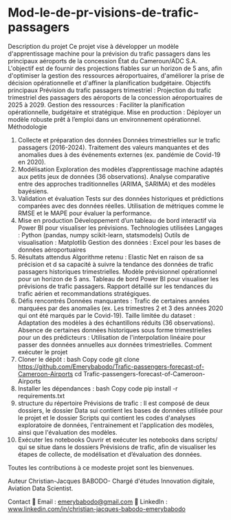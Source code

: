 # Mod-le-de-pr-visions-de-trafic-passagers
Description du projet
Ce projet vise à développer un modèle d'apprentissage machine pour la prévision du trafic passagers dans les principaux aéroports de la concession État du Cameroun/ADC S.A. L'objectif est de fournir des projections fiables sur un horizon de 5 ans, afin d'optimiser la gestion des ressources aéroportuaires, d'améliorer la prise de décision opérationnelle et d'affiner la planification budgétaire.
Objectifs principaux
Prévision du trafic passagers trimestriel : Projection du trafic trimestriel des passagers des aéroports de la concession aéroportuaires de 2025 à 2029.
Gestion des ressources : Faciliter la planification opérationnelle, budgétaire et stratégique.
Mise en production : Déployer un modèle robuste prêt à l’emploi dans un environnement opérationnel.
Méthodologie
1. Collecte et préparation des données
Données trimestrielles sur le trafic passagers (2016-2024).
Traitement des valeurs manquantes et des anomalies dues à des événements externes (ex. pandémie de Covid-19 en 2020).
2. Modélisation
Exploration des modèles d’apprentissage machine adaptés aux petits jeux de données (36 observations).
Analyse comparative entre des approches traditionnelles (ARIMA, SARIMA) et des modèles bayésiens.
3. Validation et évaluation
Tests sur des données historiques et prédictions comparées avec des données réelles.
Utilisation de métriques comme le RMSE et le MAPE pour évaluer la performance.
4. Mise en production
Développement d’un tableau de bord interactif via Power BI pour visualiser les prévisions.
Technologies utilisées
Langages : Python (pandas, numpy scikit-learn, statsmodels)
Outils de visualisation : Matplotlib
Gestion des données : Excel pour les bases de données aéroportuaires
5. Résultats attendus
Algorithme retenu : Elastic Net en raison de sa précision et d sa capacité à suivre la tendance des données de trafic passagers historiques trimestrielles.
Modèle prévisionnel opérationnel pour un horizon de 5 ans.
Tableau de bord Power BI pour visualiser les prévisions de trafic passagers.
Rapport détaillé sur les tendances du trafic aérien et recommandations stratégiques.
6. Défis rencontrés
Données manquantes : Trafic de certaines années marquées par des anomalies (ex. Les trimestres 2 et 3 des années 2020 qui ont été marqués par le Covid-19).
Taille limitée du dataset : Adaptation des modèles à des échantillons réduits (36 observations).
Absence de certaines données historiques sous forme trimestrielles pour un des prédicteurs : Utilisation de l'interpolation linéaire pour passer des données annuelles aux données trimestrielles.
Comment exécuter le projet
7. Cloner le dépôt :
bash
Copy code
git clone https://github.com/Emerybabodo/Trafic-passengers-forecast-of-Cameroon-Airports
cd Trafic-passengers-forecast-of-Cameroon-Airports
8. Installer les dépendances :
bash
Copy code
pip install -r requirements.txt
9. structure du répertoire Prévisions de trafic :
Il est composé de deux dossiers, le dossier Data sui contient les bases de données utilisée pour le projet et le dossier Scripts qui contient les codes d'analyses exploratoire de données, l'entrainement et l'application des modèles, ainsi que l'évaluation des modèles.
10. Exécuter les notebooks
Ouvrir et exécuter les notebooks dans scripts/ qui se situe dans le dossiers Prévisions de trafic, afin de visualiser les étapes de collecte, de modélisation et d’évaluation des données.

Toutes les contributions à ce modeste projet sont les bienvenues.

Auteur
Christian-Jacques BABODO- Chargé d'études Innovation digitale, Aviation Data Scientist.

Contact
📧 Email : emerybabodo@gmail.com
🔗 LinkedIn : www.linkedin.com/in/christian-jacques-babodo-emerybabodo
